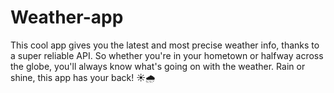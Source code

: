 # Weather-app
This cool app gives you the latest and most precise weather info, thanks to a super reliable API. So whether you're in your hometown or halfway across the globe, you'll always know what's going on with the weather. Rain or shine, this app has your back! ☀️🌧️
